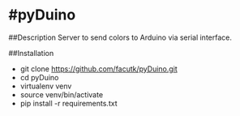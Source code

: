 #pyDuino
=======

##Description
Server to send colors to Arduino via serial interface.

##Installation
* git clone https://github.com/facutk/pyDuino.git
* cd pyDuino
* virtualenv venv
* source venv/bin/activate
* pip install -r requirements.txt
